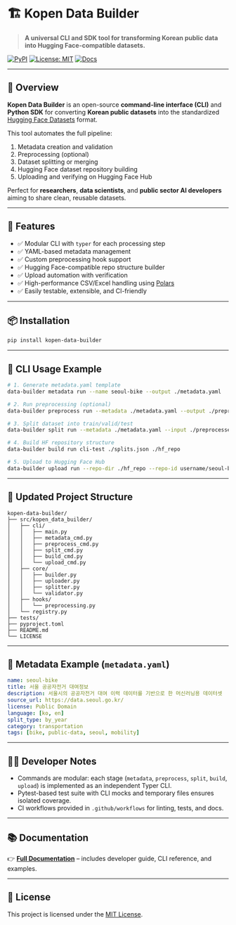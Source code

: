 # 🏗️ Kopen Data Builder

> **A universal CLI and SDK tool for transforming Korean public data into Hugging Face-compatible datasets.**

[![PyPI](https://img.shields.io/pypi/v/kopen-data-builder)](https://pypi.org/project/kopen-data-builder/)
[![License: MIT](https://img.shields.io/badge/License-MIT-yellow.svg)](LICENSE)
[![Docs](https://img.shields.io/badge/docs-wiki-blue)](https://yeongseon.github.io/kopen-data-builder/)

---

## 🚀 Overview

**Kopen Data Builder** is an open-source **command-line interface (CLI)** and **Python SDK** for converting **Korean public datasets** into the standardized [Hugging Face Datasets](https://huggingface.co/docs/datasets) format.

This tool automates the full pipeline:

1. Metadata creation and validation  
2. Preprocessing (optional)  
3. Dataset splitting or merging  
4. Hugging Face dataset repository building  
5. Uploading and verifying on Hugging Face Hub  

Perfect for **researchers**, **data scientists**, and **public sector AI developers** aiming to share clean, reusable datasets.

---

## 🔧 Features

- ✅ Modular CLI with `typer` for each processing step  
- ✅ YAML-based metadata management  
- ✅ Custom preprocessing hook support  
- ✅ Hugging Face-compatible repo structure builder  
- ✅ Upload automation with verification  
- ✅ High-performance CSV/Excel handling using [Polars](https://www.pola.rs/)  
- ✅ Easily testable, extensible, and CI-friendly  

---

## 📦 Installation

```bash
pip install kopen-data-builder
```

---

## 🧪 CLI Usage Example

```bash
# 1. Generate metadata.yaml template
data-builder metadata run --name seoul-bike --output ./metadata.yaml

# 2. Run preprocessing (optional)
data-builder preprocess run --metadata ./metadata.yaml --output ./preprocessed.csv

# 3. Split dataset into train/valid/test
data-builder split run --metadata ./metadata.yaml --input ./preprocessed.csv --output ./splits.json

# 4. Build HF repository structure
data-builder build run cli-test ./splits.json ./hf_repo

# 5. Upload to Hugging Face Hub
data-builder upload run --repo-dir ./hf_repo --repo-id username/seoul-bike
```

---

## 📁 Updated Project Structure

```
kopen-data-builder/
├── src/kopen_data_builder/
│   ├── cli/
│   │   ├── main.py
│   │   ├── metadata_cmd.py
│   │   ├── preprocess_cmd.py
│   │   ├── split_cmd.py
│   │   ├── build_cmd.py
│   │   └── upload_cmd.py
│   ├── core/
│   │   ├── builder.py
│   │   ├── uploader.py
│   │   ├── splitter.py
│   │   └── validator.py
│   ├── hooks/
│   │   └── preprocessing.py
│   └── registry.py
├── tests/
├── pyproject.toml
├── README.md
└── LICENSE
```

---

## 🧾 Metadata Example (`metadata.yaml`)

```yaml
name: seoul-bike
title: 서울 공공자전거 대여정보
description: 서울시의 공공자전거 대여 이력 데이터를 기반으로 한 머신러닝용 데이터셋
source_url: https://data.seoul.go.kr/
license: Public Domain
language: [ko, en]
split_type: by_year
category: transportation
tags: [bike, public-data, seoul, mobility]
```

---

## 🧑‍💻 Developer Notes

- Commands are modular: each stage (`metadata`, `preprocess`, `split`, `build`, `upload`) is implemented as an independent Typer CLI.
- Pytest-based test suite with CLI mocks and temporary files ensures isolated coverage.
- CI workflows provided in `.github/workflows` for linting, tests, and docs.

---

## 📚 Documentation

👉 [**Full Documentation**](https://yeongseon.github.io/kopen-data-builder/) – includes developer guide, CLI reference, and examples.

---

## 🪪 License

This project is licensed under the [MIT License](LICENSE).